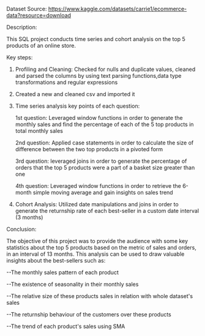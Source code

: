 Dataset Source: https://www.kaggle.com/datasets/carrie1/ecommerce-data?resource=download

Description:

This SQL project conducts time series and cohort analysis on the top 5 products of an online store.
   
   Key steps:
1. Profiling and Cleaning:
   Checked for nulls and duplicate values, cleaned and parsed the columns by using text parsing functions,data type transformations and regular expressions

2. Created a new and cleaned csv and imported it

3. Time series analysis key points of each question:

   1st question: Leveraged window functions in order to generate the monthly sales and find the percentage of each of the 5 top products in total monthly sales 
   
   2nd question: Applied case statements in order to calculate the size of difference between the two top products in a pivoted form
   
   3rd question: leveraged joins in order to generate the percentage of orders that the top 5 products were a part of a basket size greater than one 
   
   4th question: Leveraged window functions in order to retrieve the 6-month simple moving average and gain insights on sales trend
   
5. Cohort Analysis: Utilized date manipulations and joins in order to generate the returnship rate of each best-seller in a custom date        interval (3 months)

Conclusion:

The objective of this project was to provide the audience with some key statistics about the top 5 products based on the metric of sales and orders, in an interval of 13 months. This analysis can be used to draw valuable insights about the best-sellers such as:

--The monthly sales pattern of each product

--The existence of seasonality in their monthly sales

--The relative size of these products sales in relation with whole dataset's sales

--The returnship behaviour of the customers over these products

--The trend of each product's sales using SMA
